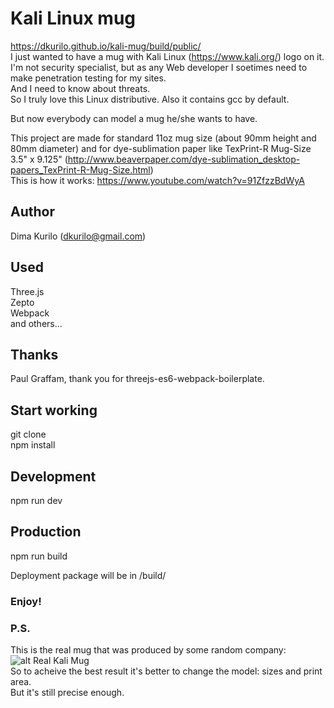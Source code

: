 # Kali Linux mug

https://dkurilo.github.io/kali-mug/build/public/  
I just wanted to have a mug with Kali Linux (https://www.kali.org/) logo on it.  
I'm not security specialist, but as any Web developer I soetimes need to make penetration testing for my sites.  
And I need to know about threats.  
So I truly love this Linux distributive. Also it contains gcc by default.  

But now everybody can model a mug he/she wants to have.  

This project are made for standard 11oz mug size (about 90mm height and 80mm diameter) and for dye-sublimation paper like TexPrint-R Mug-Size 3.5" x 9.125" (http://www.beaverpaper.com/dye-sublimation_desktop-papers_TexPrint-R-Mug-Size.html)  
This is how it works: https://www.youtube.com/watch?v=91ZfzzBdWyA  

## Author
Dima Kurilo (dkurilo@gmail.com)

## Used
Three.js  
Zepto  
Webpack  
and others...


## Thanks
Paul Graffam, thank you for threejs-es6-webpack-boilerplate.

## Start working
git clone  
npm install

## Development
npm run dev

## Production
npm run build

Deployment package will be in /build/

### Enjoy!

### P.S.
This is the real mug that was produced by some random company:  
![alt Real Kali Mug](https://dkurilo.github.io/kali-mug/photo/20170724_200031.jpg)  
So to acheive the best result it's better to change the model: sizes and print area.  
But it's still precise enough.  
